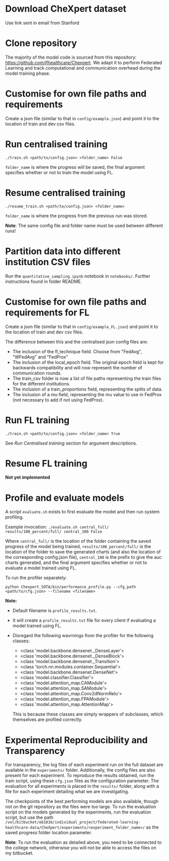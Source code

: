 # Download CheXpert dataset 
Use link sent in email from Stanford

# Clone repository
The majority of the model code is sourced from this repository: https://github.com/jfhealthcare/Chexpert. We adapt it to perform Federated Learning and track computational and communication overhead during the model training phase. 

# Customise for own file paths and requirements
Create a json file (similar to that in ```config/example.json```) and point it to the location of train and dev csv files. 

# Run centralised training
```./train.sh <path/to/config.json> <folder_name> False```

```folder_name``` is where the progress will be saved, the final argument specifies whether or not to train the model using FL. 

# Resume centralised training
```./resume_train.sh <path/to/config.json> <folder_name>```

```folder_name``` is where the progress from the previous run was stored. 

**Note**: The same config file and folder name must be used between different runs!

# Partition data into different institution CSV files

Run the ```quantitative_sampling.ipynb``` notebook in ```notebooks/```. Further instructions found in folder README. 

# Customise for own file paths and requirements for FL
Create a json file (similar to that in ```config/example_FL.json```) and point it to the location of train and dev csv files.

The difference between this and the centralised json config files are: 

* The inclusion of the fl_technique field. Choose from "FedAvg", "WFedAvg" and "FedProx"
* The inclusion of the local_epoch field. The original epoch field is kept for backwards compatibility and will now represent the number of communication rounds.
* The train_csv folder is now a list of file paths representing the train files for the different institutions.
* The inclusion of a train_proportions field, representing the splits of data.
* The inclusion of a mu field, representing the mu value to use in FedProx (not necessary to add if not using FedProx).

# Run FL training
```./train.sh <path/to/config.json> <folder_name> True```

See *Run Centralised training* section for argument descriptions. 

# Resume FL training
**Not yet implemented**

# Profile and evaluate models

A script ```evaluate.sh``` exists to first evaluate the model and then run system profiling. 

Example invocation:
```./evaluate.sh central_full/ results/100_percent/full/ central_100 False``` 

Where ```central_full/``` is the location of the folder containing the saved progress of the model being trained, ```results/100_percent/full/``` is the location of the folder to save the generated charts (and also the location of the corresponding config.json file), ```central_100``` is the prefix to give the auc charts generated, and the final argument specifies whether or not to evaluate a model trained using FL. 

To run the profiler separately: 


```python Chexpert_SOTA/bin/performance_profile.py --cfg_path <path/to/cfg.json> --filename <filename>```

**Note:** 

- Default filename is ```profile_results.txt```.
- It will create a ```profile_results.txt``` file for every client if evaluating a model trained using FL.
- Disregard the following wavrnings from the profiler for the following classes:

    - <class 'model.backbone.densenet._DenseLayer'>
    - <class 'model.backbone.densenet._DenseBlock'>
    - <class 'model.backbone.densenet._Transition'>
    - <class 'torch.nn.modules.container.Sequential'>
    - <class 'model.backbone.densenet.DenseNet'>
    - <class 'model.classifier.Classifier'>
    - <class 'model.attention_map.CAModule'>
    - <class 'model.attention_map.SAModule'>
    - <class 'model.attention_map.Conv2dNormRelu'>
    - <class 'model.attention_map.FPAModule'>
    - <class 'model.attention_map.AttentionMap'>

    This is because these classes are simply wrappers of subclasses, which themselves are profiled correctly.

# Experimental Reproducibility and Transparency

For transparency, the log files of each experiment run on the full dataset are available in the ```experiments/``` folder. Additionally, the config files are also present for each experiment. To reproduce the results obtained, run the train script, using these ```cfg.json``` files as the configuration parameter. The evaluation for all experiments is placed in the ```results/``` folder, along with a file for each experiment detailing what we are investigating.

The checkpoints of the best performing models are also available, though not on the git repository as the files were too large. To run the evaluation script on the models generated by the experiments, run the evaluation script, but use the path ```/vol/bitbucket/eb1816/individual_project/federated-learning-healthcare-data/CheXpert/experiments/<experiment_folder_name>/``` as the saved progress folder location parameter. 

**Note**: To run the evaluation as detailed above, you need to be connected to the college network, otherwise you will not be able to access the files on my bitbucket. 
